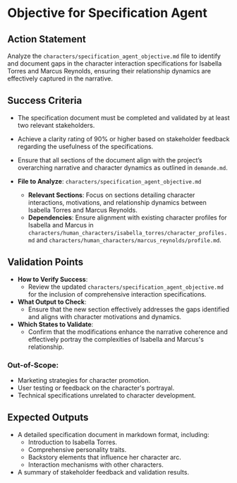 # Objective for Specification Agent

## Action Statement
Analyze the `characters/specification_agent_objective.md` file to identify and document gaps in the character interaction specifications for Isabella Torres and Marcus Reynolds, ensuring their relationship dynamics are effectively captured in the narrative.

## Success Criteria
- The specification document must be completed and validated by at least two relevant stakeholders.
- Achieve a clarity rating of 90% or higher based on stakeholder feedback regarding the usefulness of the specifications.
- Ensure that all sections of the document align with the project’s overarching narrative and character dynamics as outlined in `demande.md`.

- **File to Analyze**: `characters/specification_agent_objective.md`
  - **Relevant Sections**: Focus on sections detailing character interactions, motivations, and relationship dynamics between Isabella Torres and Marcus Reynolds.
  - **Dependencies**: Ensure alignment with existing character profiles for Isabella and Marcus in `characters/human_characters/isabella_torres/character_profiles.md` and `characters/human_characters/marcus_reynolds/profile.md`.

## Validation Points
- **How to Verify Success**: 
  - Review the updated `characters/specification_agent_objective.md` for the inclusion of comprehensive interaction specifications.
- **What Output to Check**: 
  - Ensure that the new section effectively addresses the gaps identified and aligns with character motivations and dynamics.
- **Which States to Validate**: 
  - Confirm that the modifications enhance the narrative coherence and effectively portray the complexities of Isabella and Marcus's relationship.

### Out-of-Scope:
- Marketing strategies for character promotion.
- User testing or feedback on the character's portrayal.
- Technical specifications unrelated to character development.

## Expected Outputs
- A detailed specification document in markdown format, including:
  - Introduction to Isabella Torres.
  - Comprehensive personality traits.
  - Backstory elements that influence her character arc.
  - Interaction mechanisms with other characters.
- A summary of stakeholder feedback and validation results.
